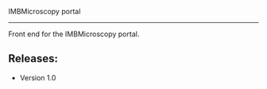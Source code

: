 IMBMicroscopy portal
********************

Front end for the IMBMicroscopy portal.


Releases:
---------
* Version 1.0